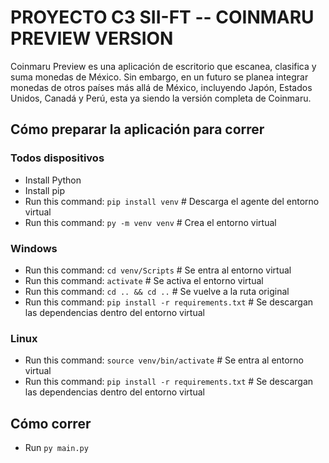 # PROYECTO C3 SII-FT -- COINMARU PREVIEW VERSION

Coinmaru Preview es una aplicación de escritorio que escanea, clasifica y suma monedas de México. Sin embargo, en un futuro se planea integrar monedas de otros países más allá de México, incluyendo Japón, Estados Unidos, Canadá y Perú, esta ya siendo la versión completa de Coinmaru.

## Cómo preparar la aplicación para correr
### Todos dispositivos
- Install Python
- Install pip
- Run this command: `pip install venv` # Descarga el agente del entorno virtual
- Run this command: `py -m venv venv`  # Crea el entorno virtual

### Windows
- Run this command: `cd venv/Scripts` # Se entra al entorno virtual
- Run this command: `activate` # Se activa el entorno virtual
- Run this command: `cd .. && cd ..` # Se vuelve a la ruta original
- Run this command: `pip install -r requirements.txt` # Se descargan las dependencias dentro del entorno virtual
### Linux
- Run this command: `source venv/bin/activate` # Se entra al entorno virtual
- Run this command: `pip install -r requirements.txt` # Se descargan las dependencias dentro del entorno virtual

## Cómo correr
- Run `py main.py`
